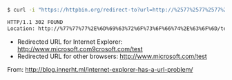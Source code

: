 ```bash
$ curl -i "https://httpbin.org/redirect-to?url=http://%2577%2577%2577%252E%256D%2569%2563%2572%256F%2573%256F%2566%2574%252E%2563%256F%256D/test"

HTTP/1.1 302 FOUND
Location: http://%77%77%77%2E%6D%69%63%72%6F%73%6F%66%74%2E%63%6F%6D/test
```

* Redirected URL for Internet Explorer: http://www.microsoft.com9crosoft.com/test
* Redirected URL for other browsers: http://www.microsoft.com/test

From: http://blog.innerht.ml/internet-explorer-has-a-url-problem/
